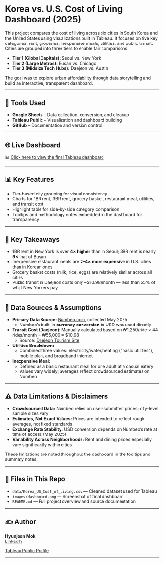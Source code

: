 # Korea vs. U.S. Cost of Living Dashboard (2025)

This project compares the cost of living across six cities in South Korea and the United States using visualizations built in Tableau. It focuses on five key categories: rent, groceries, inexpensive meals, utilities, and public transit. Cities are grouped into three tiers to enable fair comparisons:

- **Tier 1 (Global Capitals):** Seoul vs. New York
- **Tier 2 (Large Metros):** Busan vs. Chicago
- **Tier 3 (Midsize Tech Hubs):** Daejeon vs. Austin

The goal was to explore urban affordability through data storytelling and build an interactive, transparent dashboard.

---

## 🔧 Tools Used

- **Google Sheets** – Data collection, conversion, and cleanup  
- **Tableau Public** – Visualization and dashboard building  
- **GitHub** – Documentation and version control  

---

## 🌐 Live Dashboard

📊 [Click here to view the final Tableau dashboard](https://public.tableau.com/app/profile/hyunjoon.mok/viz/SouthKoreavsUSACostofLiving/Dashboard)

---

## 📊 Key Features

- Tier-based city grouping for visual consistency
- Charts for 1BR rent, 3BR rent, grocery basket, restaurant meal, utilities, and transit cost
- Highlight table for side-by-side category comparison
- Tooltips and methodology notes embedded in the dashboard for transparency

---

## 🧠 Key Takeaways

- 1BR rent in New York is over **4× higher** than in Seoul; 3BR rent is nearly **9×** that of Busan
- Inexpensive restaurant meals are **2–4× more expensive** in U.S. cities than in Korean ones
- Grocery basket costs (milk, rice, eggs) are relatively similar across all cities
- Public transit in Daejeon costs only ~$10.98/month — less than 25% of what New Yorkers pay

---

## 📁 Data Sources & Assumptions

- **Primary Data Source:** [Numbeo.com](https://numbeo.com), collected May 2025
  - Numbeo’s built-in **currency conversion** to USD was used directly
- **Transit Cost (Daejeon):** Manually calculated based on ₩1,250/ride × 44 rides/month = ₩55,000 ≈ $10.98  
  - Source: [Daejeon Tourism Site](https://daejeontour.co.kr/en/page.do?menuIdx=358)
- **Utilities Breakdown:** 
  - Combined three values: electricity/water/heating ("basic utilities"), mobile plan, and broadband internet
- **Inexpensive Meal:** 
  - Defined as a basic restaurant meal for one adult at a casual eatery
  - Values vary widely; averages reflect crowdsourced estimates on Numbeo

---

## ⚠️ Data Limitations & Disclaimers

- **Crowdsourced Data:** Numbeo relies on user-submitted prices; city-level sample sizes vary
- **Estimates, Not Exact Values:** Prices are intended to reflect rough averages, not fixed standards
- **Exchange Rate Stability:** USD conversion depends on Numbeo’s rate at time of access (May 2025)
- **Variability Across Neighborhoods:** Rent and dining prices especially vary significantly within cities

These limitations are noted throughout the dashboard in the tooltips and summary notes.

---

## 📎 Files in This Repo

- `data/Korea_US_Cost_of_Living.csv` — Cleaned dataset used for Tableau
- `images/dashboard.png` — Screenshot of final dashboard
- `README.md` — Full project overview and source documentation

---

## ✍️ Author

**Hyunjoon Mok**  
[LinkedIn](https://www.linkedin.com/in/hyunjoon-mok-b29a9a252)

[Tableau Public Profile](https://public.tableau.com/app/profile/hyunjoon.mok)

---

